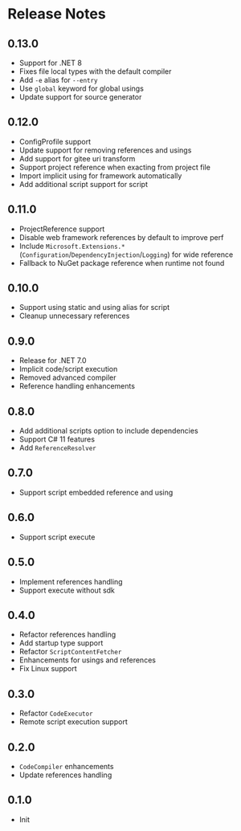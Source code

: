 # Release Notes

## 0.13.0

- Support for .NET 8
- Fixes file local types with the default compiler
- Add `-e` alias for `--entry`
- Use `global` keyword for global usings
- Update support for source generator

## 0.12.0

- ConfigProfile support
- Update support for removing references and usings
- Add support for gitee uri transform
- Support project reference when exacting from project file
- Import implicit using for framework automatically
- Add additional script support for script

## 0.11.0

- ProjectReference support
- Disable web framework references by default to improve perf
- Include `Microsoft.Extensions.*`(`Configuration`/`DependencyInjection`/`Logging`) for wide reference
- Fallback to NuGet package reference when runtime not found

## 0.10.0

- Support using static and using alias for script
- Cleanup unnecessary references

## 0.9.0

- Release for .NET 7.0
- Implicit code/script execution
- Removed advanced compiler
- Reference handling enhancements

## 0.8.0

- Add additional scripts option to include dependencies
- Support C# 11 features
- Add `ReferenceResolver`

## 0.7.0

- Support script embedded reference and using

## 0.6.0

- Support script execute

## 0.5.0

- Implement references handling
- Support execute without sdk

## 0.4.0

- Refactor references handling
- Add startup type support
- Refactor `ScriptContentFetcher`
- Enhancements for usings and references
- Fix Linux support

## 0.3.0

- Refactor `CodeExecutor`
- Remote script execution support

## 0.2.0

- `CodeCompiler` enhancements
- Update references handling

## 0.1.0

- Init
